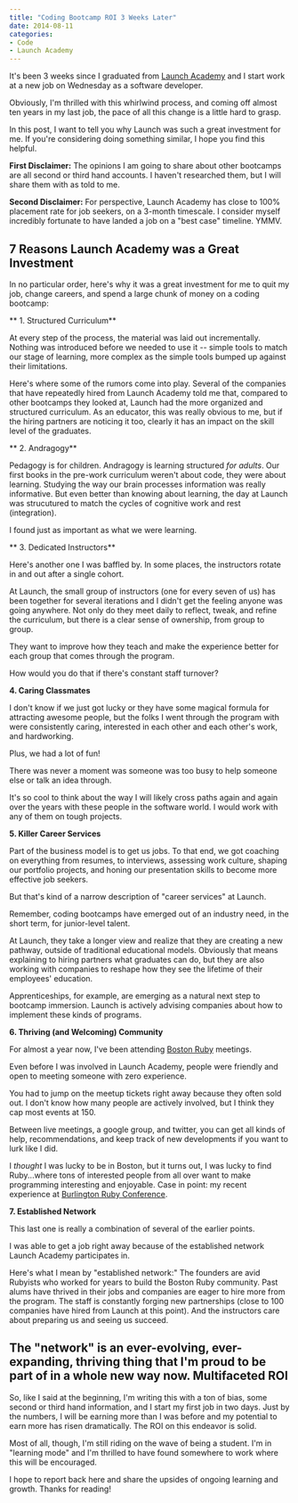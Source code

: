 ```yaml
---
title: "Coding Bootcamp ROI 3 Weeks Later"
date: 2014-08-11
categories: 
- Code
- Launch Academy
---
```


It's been 3 weeks since I graduated from [Launch Academy](http://www.launchacademy.com) and I start work at a new job on Wednesday as a software developer.

Obviously, I'm thrilled with this whirlwind process, and coming off almost ten years in my last job, the pace of all this change is a little hard to grasp.

In this post, I want to tell you why Launch was such a great investment for me. If you're considering doing something similar, I hope you find this helpful.

<!--more-->

**First Disclaimer:** The opinions I am going to share about other bootcamps are all second or third hand accounts. I haven't researched them, but I will share them with as told to me.

**Second Disclaimer:** For perspective, Launch Academy has close to 100% placement rate for job seekers, on a 3-month timescale. I consider myself incredibly fortunate to have landed a job on a "best case" timeline. YMMV.

7 Reasons Launch Academy was a Great Investment
-----------------------------------------------

In no particular order, here's why it was a great investment for me to quit my job, change careers, and spend a large chunk of money on a coding bootcamp:

** 1. Structured Curriculum**

At every step of the process, the material was laid out incrementally. Nothing was introduced before we needed to use it -- simple tools to match our stage of learning, more complex as the simple tools bumped up against their limitations.

Here's where some of the rumors come into play. Several of the companies that have repeatedly hired from Launch Academy told me that, compared to other bootcamps they looked at, Launch had the more organized and structured curriculum. As an educator, this was really obvious to me, but if the hiring partners are noticing it too, clearly it has an impact on the skill level of the graduates.

** 2. Andragogy**

Pedagogy is for children. Andragogy is learning structured *for adults*. Our first books in the pre-work curriculum weren't about code, they were about learning. Studying the way our brain processes information was really informative. But even better than knowing about learning, the day at Launch was strucutured to match the cycles of cognitive work and rest (integration).

I found just as important as what we were learning.

** 3. Dedicated Instructors**

Here's another one I was baffled by. In some places, the instructors rotate in and out after a single cohort.

At Launch, the small group of instructors (one for every seven of us) has been together for several iterations and I didn't get the feeling anyone was going anywhere. Not only do they meet daily to reflect, tweak, and refine the curriculum, but there is a clear sense of ownership, from group to group.

They want to improve how they teach and make the experience better for each group that comes through the program.

How would you do that if there's constant staff turnover?

**4. Caring Classmates**

I don't know if we just got lucky or they have some magical formula for attracting awesome people, but the folks I went through the program with were consistently caring, interested in each other and each other's work, and hardworking.

Plus, we had a lot of fun!

There was never a moment was someone was too busy to help someone else or talk an idea through.

It's so cool to think about the way I will likely cross paths again and again over the years with these people in the software world. I would work with any of them on tough projects.

**5. Killer Career Services**

Part of the business model is to get us jobs. To that end, we got coaching on everything from resumes, to interviews, assessing work culture, shaping our portfolio projects, and honing our presentation skills to become more effective job seekers.

But that's kind of a narrow description of "career services" at Launch.

Remember, coding bootcamps have emerged out of an industry need, in the short term, for junior-level talent.

At Launch, they take a longer view and realize that they are creating a new pathway, outside of traditional educational models. Obviously that means explaining to hiring partners what graduates can do, but they are also working with companies to reshape how they see the lifetime of their employees' education.

Apprenticeships, for example, are emerging as a natural next step to bootcamp immersion. Launch is actively advising companies about how to implement these kinds of programs.

**6. Thriving (and Welcoming) Community**

For almost a year now, I've been attending [Boston Ruby](http://bostonrb.org) meetings.

Even before I was involved in Launch Academy, people were friendly and open to meeting someone with zero experience.

You had to jump on the meetup tickets right away because they often sold out. I don't know how many people are actively involved, but I think they cap most events at 150.

Between live meetings, a google group, and twitter, you can get all kinds of help, recommendations, and keep track of new developments if you want to lurk like I did.

I *thought* I was lucky to be in Boston, but it turns out, I was lucky to find Ruby...where tons of interested people from all over want to make programming interesting and enjoyable. Case in point: my recent experience at [Burlington Ruby Conference](/blog/2014/08/03/burlington-ruby-conference-2014/).

**7. Established Network**

This last one is really a combination of several of the earlier points.

I was able to get a job right away because of the established network Launch Academy participates in.

Here's what I mean by "established network:" The founders are avid Rubyists who worked for years to build the Boston Ruby community. Past alums have thrived in their jobs and companies are eager to hire more from the program. The staff is constantly forging new partnerships (close to 100 companies have hired from Launch at this point). And the instructors care about preparing us and seeing us succeed.

The "network" is an ever-evolving, ever-expanding, thriving thing that I'm proud to be part of in a whole new way now.
Multifaceted ROI
----------------

So, like I said at the beginning, I'm writing this with a ton of bias, some second or third hand information, and I start my first job in two days. Just by the numbers, I will be earning more than I was before and my potential to earn more has risen dramatically. The ROI on this endeavor is solid.

Most of all, though, I'm still riding on the wave of being a student. I'm in "learning mode" and I'm thrilled to have found somewhere to work where this will be encouraged.

I hope to report back here and share the upsides of ongoing learning and growth. Thanks for reading!
